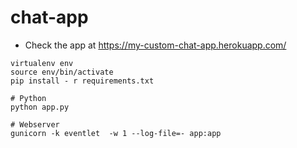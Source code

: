 # chat-app

* Check the app at https://my-custom-chat-app.herokuapp.com/


```
virtualenv env
source env/bin/activate
pip install - r requirements.txt

# Python
python app.py

# Webserver
gunicorn -k eventlet  -w 1 --log-file=- app:app
```
